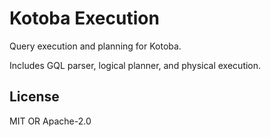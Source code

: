# Kotoba Execution

Query execution and planning for Kotoba.

Includes GQL parser, logical planner, and physical execution.

## License

MIT OR Apache-2.0